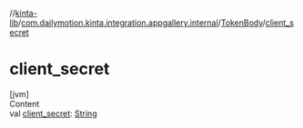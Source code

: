//[kinta-lib](../../../index.md)/[com.dailymotion.kinta.integration.appgallery.internal](../index.md)/[TokenBody](index.md)/[client_secret](client_secret.md)



# client_secret  
[jvm]  
Content  
val [client_secret](client_secret.md): [String](https://kotlinlang.org/api/latest/jvm/stdlib/kotlin/-string/index.html)  



